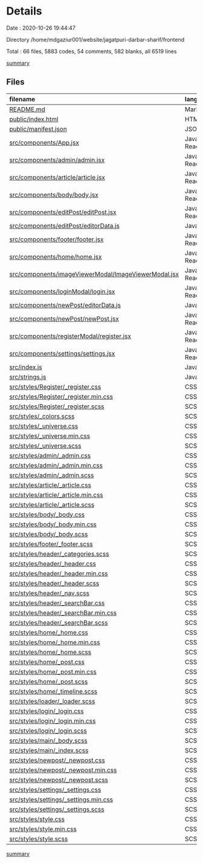 # Details

Date : 2020-10-26 19:44:47

Directory /home/mdgaziur001/website/jagatpuri-darbar-sharif/frontend

Total : 66 files,  5883 codes, 54 comments, 582 blanks, all 6519 lines

[summary](results.md)

## Files
| filename | language | code | comment | blank | total |
| :--- | :--- | ---: | ---: | ---: | ---: |
| [README.md](/README.md) | Markdown | 37 | 0 | 32 | 69 |
| [public/index.html](/public/index.html) | HTML | 20 | 23 | 1 | 44 |
| [public/manifest.json](/public/manifest.json) | JSON | 25 | 0 | 1 | 26 |
| [src/components/App.jsx](/src/components/App.jsx) | JavaScript React | 74 | 0 | 3 | 77 |
| [src/components/admin/admin.jsx](/src/components/admin/admin.jsx) | JavaScript React | 76 | 0 | 2 | 78 |
| [src/components/article/article.jsx](/src/components/article/article.jsx) | JavaScript React | 80 | 0 | 3 | 83 |
| [src/components/body/body.jsx](/src/components/body/body.jsx) | JavaScript React | 21 | 0 | 2 | 23 |
| [src/components/editPost/editPost.jsx](/src/components/editPost/editPost.jsx) | JavaScript React | 76 | 0 | 2 | 78 |
| [src/components/editPost/editorData.js](/src/components/editPost/editorData.js) | JavaScript | 127 | 0 | 1 | 128 |
| [src/components/footer/footer.jsx](/src/components/footer/footer.jsx) | JavaScript React | 37 | 0 | 2 | 39 |
| [src/components/home/home.jsx](/src/components/home/home.jsx) | JavaScript React | 130 | 0 | 3 | 133 |
| [src/components/imageViewerModal/ImageViewerModal.jsx](/src/components/imageViewerModal/ImageViewerModal.jsx) | JavaScript React | 41 | 0 | 2 | 43 |
| [src/components/loginModal/login.jsx](/src/components/loginModal/login.jsx) | JavaScript React | 135 | 1 | 2 | 138 |
| [src/components/newPost/editorData.js](/src/components/newPost/editorData.js) | JavaScript | 127 | 0 | 1 | 128 |
| [src/components/newPost/newPost.jsx](/src/components/newPost/newPost.jsx) | JavaScript React | 76 | 0 | 2 | 78 |
| [src/components/registerModal/register.jsx](/src/components/registerModal/register.jsx) | JavaScript React | 139 | 27 | 2 | 168 |
| [src/components/settings/settings.jsx](/src/components/settings/settings.jsx) | JavaScript React | 75 | 0 | 2 | 77 |
| [src/index.js](/src/index.js) | JavaScript | 10 | 0 | 2 | 12 |
| [src/strings.js](/src/strings.js) | JavaScript | 23 | 0 | 1 | 24 |
| [src/styles/Register/_register.css](/src/styles/Register/_register.css) | CSS | 133 | 0 | 23 | 156 |
| [src/styles/Register/_register.min.css](/src/styles/Register/_register.min.css) | CSS | 1 | 0 | 1 | 2 |
| [src/styles/Register/_register.scss](/src/styles/Register/_register.scss) | SCSS | 131 | 0 | 5 | 136 |
| [src/styles/_colors.scss](/src/styles/_colors.scss) | SCSS | 6 | 0 | 0 | 6 |
| [src/styles/_universe.css](/src/styles/_universe.css) | CSS | 18 | 0 | 4 | 22 |
| [src/styles/_universe.min.css](/src/styles/_universe.min.css) | CSS | 1 | 0 | 1 | 2 |
| [src/styles/_universe.scss](/src/styles/_universe.scss) | SCSS | 18 | 0 | 1 | 19 |
| [src/styles/admin/_admin.css](/src/styles/admin/_admin.css) | CSS | 155 | 0 | 28 | 183 |
| [src/styles/admin/_admin.min.css](/src/styles/admin/_admin.min.css) | CSS | 1 | 0 | 1 | 2 |
| [src/styles/admin/_admin.scss](/src/styles/admin/_admin.scss) | SCSS | 157 | 0 | 1 | 158 |
| [src/styles/article/_article.css](/src/styles/article/_article.css) | CSS | 309 | 0 | 53 | 362 |
| [src/styles/article/_article.min.css](/src/styles/article/_article.min.css) | CSS | 1 | 0 | 1 | 2 |
| [src/styles/article/_article.scss](/src/styles/article/_article.scss) | SCSS | 307 | 0 | 13 | 320 |
| [src/styles/body/_body.css](/src/styles/body/_body.css) | CSS | 7 | 0 | 1 | 8 |
| [src/styles/body/_body.min.css](/src/styles/body/_body.min.css) | CSS | 1 | 0 | 1 | 2 |
| [src/styles/body/_body.scss](/src/styles/body/_body.scss) | SCSS | 7 | 0 | 0 | 7 |
| [src/styles/footer/_footer.scss](/src/styles/footer/_footer.scss) | SCSS | 53 | 0 | 1 | 54 |
| [src/styles/header/_categories.scss](/src/styles/header/_categories.scss) | SCSS | 24 | 0 | 0 | 24 |
| [src/styles/header/_header.css](/src/styles/header/_header.css) | CSS | 162 | 0 | 17 | 179 |
| [src/styles/header/_header.min.css](/src/styles/header/_header.min.css) | CSS | 1 | 0 | 1 | 2 |
| [src/styles/header/_header.scss](/src/styles/header/_header.scss) | SCSS | 73 | 0 | 2 | 75 |
| [src/styles/header/_nav.scss](/src/styles/header/_nav.scss) | SCSS | 24 | 0 | 1 | 25 |
| [src/styles/header/_searchBar.css](/src/styles/header/_searchBar.css) | CSS | 50 | 0 | 7 | 57 |
| [src/styles/header/_searchBar.min.css](/src/styles/header/_searchBar.min.css) | CSS | 1 | 0 | 1 | 2 |
| [src/styles/header/_searchBar.scss](/src/styles/header/_searchBar.scss) | SCSS | 51 | 0 | 1 | 52 |
| [src/styles/home/_home.css](/src/styles/home/_home.css) | CSS | 152 | 0 | 27 | 179 |
| [src/styles/home/_home.min.css](/src/styles/home/_home.min.css) | CSS | 1 | 0 | 1 | 2 |
| [src/styles/home/_home.scss](/src/styles/home/_home.scss) | SCSS | 22 | 0 | 1 | 23 |
| [src/styles/home/_post.css](/src/styles/home/_post.css) | CSS | 115 | 0 | 18 | 133 |
| [src/styles/home/_post.min.css](/src/styles/home/_post.min.css) | CSS | 1 | 0 | 1 | 2 |
| [src/styles/home/_post.scss](/src/styles/home/_post.scss) | SCSS | 117 | 0 | 1 | 118 |
| [src/styles/home/_timeline.scss](/src/styles/home/_timeline.scss) | SCSS | 18 | 0 | 0 | 18 |
| [src/styles/loader/_loader.scss](/src/styles/loader/_loader.scss) | SCSS | 67 | 2 | 8 | 77 |
| [src/styles/login/_login.css](/src/styles/login/_login.css) | CSS | 133 | 0 | 23 | 156 |
| [src/styles/login/_login.min.css](/src/styles/login/_login.min.css) | CSS | 1 | 0 | 1 | 2 |
| [src/styles/login/_login.scss](/src/styles/login/_login.scss) | SCSS | 131 | 0 | 5 | 136 |
| [src/styles/main/_body.scss](/src/styles/main/_body.scss) | SCSS | 6 | 0 | 1 | 7 |
| [src/styles/main/_index.scss](/src/styles/main/_index.scss) | SCSS | 1 | 0 | 0 | 1 |
| [src/styles/newpost/_newpost.css](/src/styles/newpost/_newpost.css) | CSS | 71 | 0 | 11 | 82 |
| [src/styles/newpost/_newpost.min.css](/src/styles/newpost/_newpost.min.css) | CSS | 1 | 0 | 1 | 2 |
| [src/styles/newpost/_newpost.scss](/src/styles/newpost/_newpost.scss) | SCSS | 71 | 0 | 1 | 72 |
| [src/styles/settings/_settings.css](/src/styles/settings/_settings.css) | CSS | 67 | 0 | 16 | 83 |
| [src/styles/settings/_settings.min.css](/src/styles/settings/_settings.min.css) | CSS | 1 | 0 | 1 | 2 |
| [src/styles/settings/_settings.scss](/src/styles/settings/_settings.scss) | SCSS | 67 | 0 | 1 | 68 |
| [src/styles/style.css](/src/styles/style.css) | CSS | 1,805 | 1 | 232 | 2,038 |
| [src/styles/style.min.css](/src/styles/style.min.css) | CSS | 1 | 0 | 1 | 2 |
| [src/styles/style.scss](/src/styles/style.scss) | SCSS | 13 | 0 | 0 | 13 |

[summary](results.md)